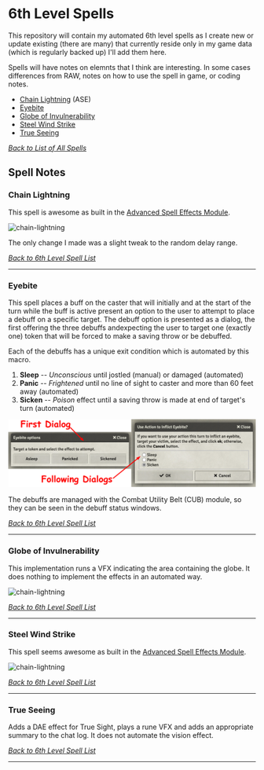 # 6th Level Spells
This repository will contain my automated 6th level spells as I create new or update existing (there are many) that currently reside only in my game data (which is regularly backed up) I'll add them here.

Spells will have notes on elemnts that I think are interesting.  In some cases differences from RAW, notes on how to use the spell in game, or coding notes.

* [Chain Lightning](#chain-lightning) (ASE)
* [Eyebite](#eyebite)
* [Globe of Invulnerability](#globe-of-invulnerability)
* [Steel Wind Strike](#steel-wind-strike)
* [True Seeing](#true-seeing)

[*Back to List of All Spells*](../README.md)

## Spell Notes


### Chain Lightning

This spell is awesome as built in the [Advanced Spell Effects Module](https://github.com/Vauryx/AdvancedSpellEffects/wiki).

![chain-lightning](https://user-images.githubusercontent.com/32877348/141662352-4d909331-5cd0-43e7-ab6f-4cd5624f97ab.gif)

The only change I made was a slight tweak to the random delay range.

[*Back to 6th Level Spell List*](#6th-level-spells)

---

### Eyebite

This spell places a buff on the caster that will initially and at the start of the turn while the buff is active present an option to the user to attempt to place a debuff on a specific target.  The debuff option is presented as a dialog, the first offering the three debuffs andexpecting the user to target one (exactly one) token that will be forced to make a saving throw or be debuffed.

Each of the debuffs has a unique exit condition which is automated by this macro.

1. **Sleep** -- *Unconscious* until jostled (manual) or damaged (automated)
1. **Panic** -- *Frightened* until no line of sight to caster and more than 60 feet away (automated)
1. **Sicken** -- *Poison* effect until a saving throw is made at end of target's turn (automated)

![Eyebite_Dialogs.png](eyebite/Eyebite_Dialogs.png)

The debuffs are managed with the Combat Utility Belt (CUB) module, so they can be seen in the debuff status windows.

[*Back to 6th Level Spell List*](#6th-level-spells)

---

### Globe of Invulnerability

This implementation runs a VFX indicating the area containing the globe.  It does nothing to implement the effects in an automated way. 

![chain-lightning](Globe_of_Invulnerability/Globe.gif)

[*Back to 6th Level Spell List*](#6th-level-spells)

---

### Steel Wind Strike

This spell seems awesome as built in the [Advanced Spell Effects Module](https://github.com/Vauryx/AdvancedSpellEffects/wiki).

![chain-lightning](https://user-images.githubusercontent.com/32877348/137191296-88113589-a903-46bb-bb72-03b781f8a4b2.gif)

[*Back to 6th Level Spell List*](#6th-level-spells)

---

### True Seeing

Adds a DAE effect for True Sight, plays a rune VFX and adds an appropriate summary to the chat log.  It does not automate the vision effect.

[*Back to 6th Level Spell List*](#6th-level-spells)

---




